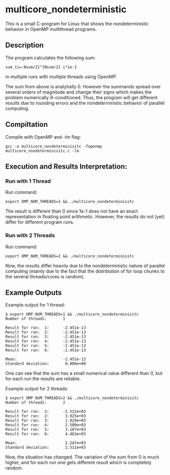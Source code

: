 # multicore_nondeterministic
This is a small C-program for Linux that shows the nondeterministic behavior in OpenMP multithread programs.

## Description

The program calculates the following sum:

    sum_{i=-Nsum/2}^{Nsum/2} i*1e-1
 
in multiple runs with multiple threads using OpenMP.

The sum from above is analytially 0. However the summands spread over 
several orders of magnitude and change their signs which makes the problem
numerically ill-conditioned.
Thus, the program will get different results due to 
rounding errors and the nondeterministic behavior of 
parallel computing.


## Compiltation
Compile with OpenMP and -lm flag:

    gcc -o multicore_nondeterminisitc -fopenmp multicore_nondeterminisitc.c -lm
 

## Execution and Results Interpretation:

### Run with 1 Thread

Run command:

    export OMP_NUM_THREADS=1 && ./multicore_nondeterminisitc

The result is different than 0 since 1e-1 does not have an 
exact representation in floating point arithmetic. 
However, the results do not (yet) differ 
for different program runs.

### Run with 2 Threads

Run command:  

    export OMP_NUM_THREADS=2 && ./multicore_nondeterminisitc

Now, the results differ heavily due to the nondeterministic 
nature of parallel computing (mainly due to the fact that 
the distribution of for loop chunks to the several 
threads/cores is random).


## Example Outputs

Example output for 1 thread:

    $ export OMP_NUM_THREADS=1 && ./multicore_nondeterminisitc  
    Number of threads:       1  
    
    Result for run:  1:      -2.451e-13  
    Result for run:  2:      -2.451e-13  
    Result for run:  3:      -2.451e-13  
    Result for run:  4:      -2.451e-13  
    Result for run:  5:      -2.451e-13  
    Result for run:  6:      -2.451e-13  
    
    Mean:                    -2.451e-13  
    Standard deviation:       0.000e+00  

One can see that the sum has a small numerical value different than 0, but for each run the results are reliable.


Example output for 2 threads:

    $ export OMP_NUM_THREADS=2 && ./multicore_nondeterminisitc   
    Number of threads:       2  

    Result for run:  1:      -2.522e+03  
    Result for run:  2:       3.925e+03  
    Result for run:  3:       1.929e+03  
    Result for run:  4:       2.500e+03  
    Result for run:  5:       3.187e+03  
    Result for run:  6:       4.463e+03  
    
    Mean:                     2.247e+03  
    Standard deviation:       2.511e+03  

Now, the situation has changed. The variation of the sum from 0 is much higher, and for each run one gets different result which is completely random.
